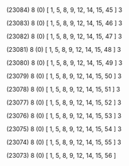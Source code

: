 (23084) 8 (0) [ 1, 5, 8, 9, 12, 14, 15, 45 ] 3 


(23083) 8 (0) [ 1, 5, 8, 9, 12, 14, 15, 46 ] 3 


(23082) 8 (0) [ 1, 5, 8, 9, 12, 14, 15, 47 ] 3 


(23081) 8 (0) [ 1, 5, 8, 9, 12, 14, 15, 48 ] 3 


(23080) 8 (0) [ 1, 5, 8, 9, 12, 14, 15, 49 ] 3 


(23079) 8 (0) [ 1, 5, 8, 9, 12, 14, 15, 50 ] 3 


(23078) 8 (0) [ 1, 5, 8, 9, 12, 14, 15, 51 ] 3 


(23077) 8 (0) [ 1, 5, 8, 9, 12, 14, 15, 52 ] 3 


(23076) 8 (0) [ 1, 5, 8, 9, 12, 14, 15, 53 ] 3 


(23075) 8 (0) [ 1, 5, 8, 9, 12, 14, 15, 54 ] 3 


(23074) 8 (0) [ 1, 5, 8, 9, 12, 14, 15, 55 ] 3 


(23073) 8 (0) [ 1, 5, 8, 9, 12, 14, 15, 56 ]  

